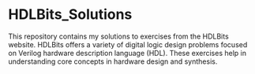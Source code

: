 # HDLBits_Solutions
This repository contains my solutions to exercises from the HDLBits website. HDLBits offers a variety of digital logic design problems focused on Verilog hardware description language (HDL). These exercises help in understanding core concepts in hardware design and synthesis.
